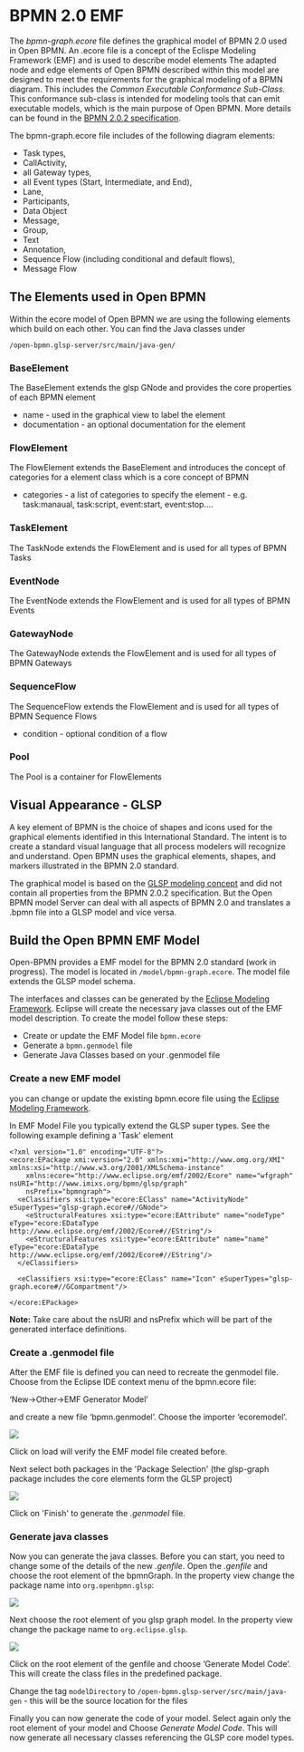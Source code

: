 # BPMN 2.0 EMF

The *bpmn-graph.ecore* file defines the graphical model of BPMN 2.0 used in Open BPMN. An .ecore file is a concept of the Eclispe Modeling Framework (EMF) and is used to describe model elements  The adapted node and edge elements of Open BPMN described within this model are designed to meet the requirements for the graphical modeling of a BPMN diagram. This includes the *Common Executable Conformance Sub-Class*. This conformance sub-class is intended for modeling tools that can emit executable models, which is the main purpose of Open BPMN. More details can be found in the [BPMN 2.0.2 specification](https://www.omg.org/spec/BPMN).



The bpmn-graph.ecore file includes of the following diagram elements:

 - Task types, 
 - CallActivity,
 - all Gateway types, 
 - all Event types (Start, Intermediate, and End), 
 - Lane, 
 - Participants, 
 - Data Object 
 - Message, 
 - Group, 
 - Text
 - Annotation, 
 - Sequence Flow (including conditional and default flows),
 - Message Flow

## The Elements used in Open BPMN

Within the ecore model of Open BPMN we are using the following elements which build on each other. You can find the Java classes under

	/open-bpmn.glsp-server/src/main/java-gen/

### BaseElement

The BaseElement extends the glsp GNode and provides the core properties of each BPMN element

 - name - used in the graphical view to label the element
 - documentation - an optional documentation for the element
 
### FlowElement

The FlowElement extends the BaseElement and introduces the concept of categories for a element class which is a core concept of BPMN

 - categories - a list of categories to specify the element - e.g. task:manaual, task:script, event:start, event:stop....
  

### TaskElement

The TaskNode extends the FlowElement and is used for all types of BPMN Tasks


### EventNode

The EventNode extends the FlowElement and is used for all types of BPMN Events

### GatewayNode

The GatewayNode extends the FlowElement and is used for all types of BPMN Gateways

### SequenceFlow

The SequenceFlow extends the FlowElement and is used for all types of BPMN Sequence Flows

 - condition - optional condition of a flow


### Pool

The Pool is a container for FlowElements

## Visual Appearance - GLSP

A key element of BPMN is the choice of shapes and icons used for the graphical elements identified in this International
Standard. The intent is to create a standard visual language that all process modelers will recognize and understand. Open BPMN uses the graphical elements, shapes, and markers illustrated in the BPMN 2.0 standard.

The graphical model is based on the [GLSP modeling concept](https://www.eclipse.org/glsp/) and did not contain all properties from the BPMN 2.0.2 specification. But the Open BPMN model Server can deal with all aspects of BPMN 2.0 and translates a .bpmn file into a GLSP model and vice versa. 



## Build the Open BPMN EMF Model

Open-BPMN provides a EMF model for the BPMN 2.0 standard (work in progress). The model is located in `/model/bpmn-graph.ecore`. The model file extends the  GLSP model schema. 

The interfaces and classes can be generated by the [Eclipse Modeling Framework](https://www.eclipse.org/modeling/emf/). Eclipse will create the necessary java classes out of the EMF model description. To create the model follow these steps:

 - Create or update the EMF Model file `bpmn.ecore`
 - Generate a `bpmn.genmodel` file
 - Generate Java Classes based on your .genmodel file

### Create a new EMF model

you can change or update the existing bpmn.ecore file using the [Eclipse Modeling Framework](https://www.eclipse.org/modeling/emf/).

In EMF Model File you typically extend the GLSP super types. See the following example defining a 'Task' element

	<?xml version="1.0" encoding="UTF-8"?>
	<ecore:EPackage xmi:version="2.0" xmlns:xmi="http://www.omg.org/XMI" xmlns:xsi="http://www.w3.org/2001/XMLSchema-instance"
	    xmlns:ecore="http://www.eclipse.org/emf/2002/Ecore" name="wfgraph" nsURI="http://www.imixs.org/bpmn/glsp/graph"
	    nsPrefix="bpmngraph">
	  <eClassifiers xsi:type="ecore:EClass" name="ActivityNode" eSuperTypes="glsp-graph.ecore#//GNode">
	    <eStructuralFeatures xsi:type="ecore:EAttribute" name="nodeType" eType="ecore:EDataType http://www.eclipse.org/emf/2002/Ecore#//EString"/>
	    <eStructuralFeatures xsi:type="ecore:EAttribute" name="name" eType="ecore:EDataType http://www.eclipse.org/emf/2002/Ecore#//EString"/>
	  </eClassifiers>
	 
	  <eClassifiers xsi:type="ecore:EClass" name="Icon" eSuperTypes="glsp-graph.ecore#//GCompartment"/>
	
	</ecore:EPackage>	


**Note:** Take care about the nsURI and nsPrefix which will be part of the generated interface definitions. 


### Create a .genmodel file

After the EMF file is defined you can need to recreate the genmodel file. Choose from the Eclipse IDE context menu of the bpmn.ecore file:

‘New->Other->EMF Generator Model’

and create a new file ‘bpmn.genmodel’. Choose the importer ‘ecoremodel’. 

<img src="./images/emf-generator-01.png" />

Click on load will verify the EMF model file created before.

Next select both packages in the 'Package Selection' (the glsp-graph package includes the core elements form the GLSP project)

<img src="./images/emf-generator-02.png" />

Click on 'Finish' to generate the *.genmodel* file.

### Generate java classes

Now you can generate the java classes. Before you can start, you need to change some of the details of the new *.genfile*.  Open the *.genfile* and choose the root element of the bpmnGraph. In the property view change the package name into `org.openbpmn.glsp`:

<img src="./images/emf-generator-03.png" />

Next choose the root element of you glsp graph model. In the property view change the package name to `org.eclipse.glsp`. 

<img src="./images/emf-generator-04.png" />

Click on the root element of the genfile and choose ‘Generate Model Code’. This will create the class files in the predefined package. 

Change the tag `modelDirectory` to `/open-bpmn.glsp-server/src/main/java-gen` - this will be the source location for the files


Finally you can now generate the code of your model. Select again only the root element of your model and Choose *Generate Model Code*. This will now generate all necessary classes referencing the GLSP core model types. 




